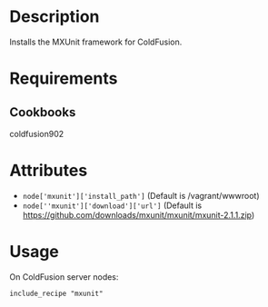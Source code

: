 Description
===========

Installs the MXUnit framework for ColdFusion.

Requirements
============

Cookbooks
---------

coldfusion902

Attributes
==========

* `node['mxunit']['install_path']` (Default is /vagrant/wwwroot)
* `node[''mxunit']['download']['url']` (Default is https://github.com/downloads/mxunit/mxunit/mxunit-2.1.1.zip)

Usage
=====

On ColdFusion server nodes:

    include_recipe "mxunit"

